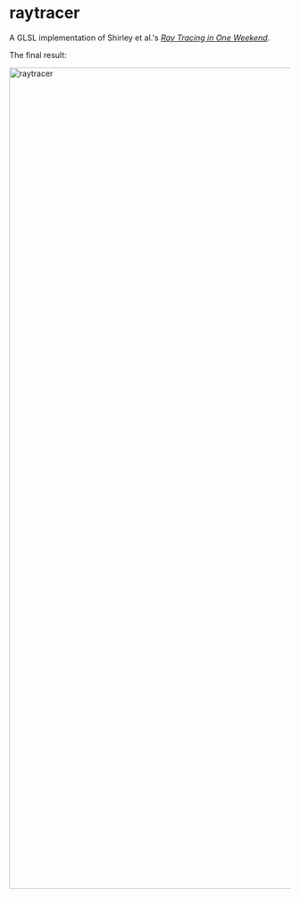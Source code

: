 # raytracer

A GLSL implementation of Shirley et al.'s [_Ray Tracing in One Weekend_](https://raytracing.github.io/books/RayTracingInOneWeekend.html). 

The final result:

<img width="1469" alt="raytracer" src="https://github.com/user-attachments/assets/1637c313-290c-4ed5-83f4-960d1d3fa170">

